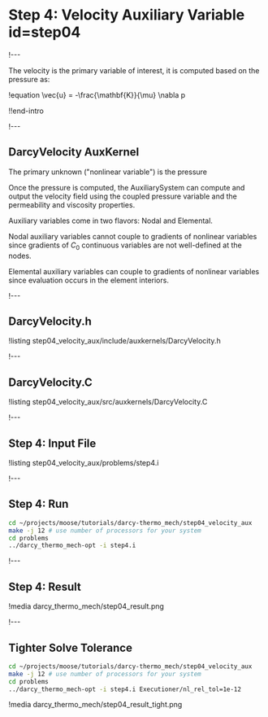 # Step 4: Velocity Auxiliary Variable id=step04

!---

The velocity is the primary variable of interest, it is computed based on the pressure as:

!equation
\vec{u} = -\frac{\mathbf{K}}{\mu} \nabla p

!!end-intro

!---

## DarcyVelocity AuxKernel

The primary unknown ("nonlinear variable") is the pressure

Once the pressure is computed, the AuxiliarySystem can compute and output the velocity field using
the coupled pressure variable and the permeability and viscosity properties.

Auxiliary variables come in two flavors: Nodal and Elemental.

Nodal auxiliary variables cannot couple to gradients of nonlinear variables since gradients of $C_0$
continuous variables are not well-defined at the nodes.

Elemental auxiliary variables can couple to gradients of nonlinear variables since evaluation
occurs in the element interiors.

!---

## DarcyVelocity.h

!listing step04_velocity_aux/include/auxkernels/DarcyVelocity.h

!---

## DarcyVelocity.C

!listing step04_velocity_aux/src/auxkernels/DarcyVelocity.C

!---

## Step 4: Input File

!listing step04_velocity_aux/problems/step4.i

!---

## Step 4: Run

```bash
cd ~/projects/moose/tutorials/darcy-thermo_mech/step04_velocity_aux
make -j 12 # use number of processors for your system
cd problems
../darcy_thermo_mech-opt -i step4.i
```

!---

## Step 4: Result

!media darcy_thermo_mech/step04_result.png

!---

## Tighter Solve Tolerance

```bash
cd ~/projects/moose/tutorials/darcy-thermo_mech/step04_velocity_aux
make -j 12 # use number of processors for your system
cd problems
../darcy_thermo_mech-opt -i step4.i Executioner/nl_rel_tol=1e-12
```

!media darcy_thermo_mech/step04_result_tight.png
